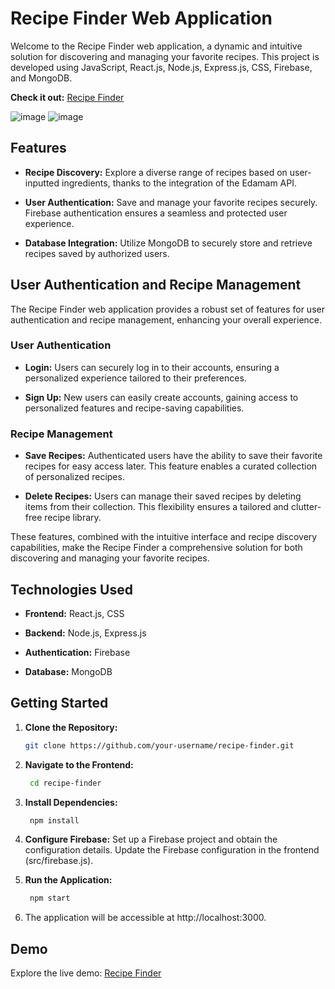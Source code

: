 # Recipe Finder Web Application

Welcome to the Recipe Finder web application, a dynamic and intuitive solution for discovering and managing your favorite recipes. This project is developed using JavaScript, React.js, Node.js, Express.js, CSS, Firebase, and MongoDB.

**Check it out:** [Recipe Finder](https://recipe-finder3.netlify.app/)

![image](https://github.com/BilalM04/RecipeFinder/assets/77511892/5cd23eb9-deba-4508-a911-56c8bffddc58)
![image](https://github.com/BilalM04/RecipeFinder/assets/77511892/170532d6-e296-4f41-8c16-997e5ba1fc5f)




## Features

- **Recipe Discovery:** Explore a diverse range of recipes based on user-inputted ingredients, thanks to the integration of the Edamam API.

- **User Authentication:** Save and manage your favorite recipes securely. Firebase authentication ensures a seamless and protected user experience.

- **Database Integration:** Utilize MongoDB to securely store and retrieve recipes saved by authorized users.

## User Authentication and Recipe Management

The Recipe Finder web application provides a robust set of features for user authentication and recipe management, enhancing your overall experience.

### User Authentication

- **Login:** Users can securely log in to their accounts, ensuring a personalized experience tailored to their preferences.

- **Sign Up:** New users can easily create accounts, gaining access to personalized features and recipe-saving capabilities.

### Recipe Management

- **Save Recipes:** Authenticated users have the ability to save their favorite recipes for easy access later. This feature enables a curated collection of personalized recipes.

- **Delete Recipes:** Users can manage their saved recipes by deleting items from their collection. This flexibility ensures a tailored and clutter-free recipe library.

These features, combined with the intuitive interface and recipe discovery capabilities, make the Recipe Finder a comprehensive solution for both discovering and managing your favorite recipes.


## Technologies Used

- **Frontend:** React.js, CSS

- **Backend:** Node.js, Express.js

- **Authentication:** Firebase

- **Database:** MongoDB

## Getting Started

1. **Clone the Repository:**
   ```bash
   git clone https://github.com/your-username/recipe-finder.git

2. **Navigate to the Frontend:**
   ```bash
    cd recipe-finder
   
3. **Install Dependencies:**
   ```bash
    npm install

4. **Configure Firebase:** Set up a Firebase project and obtain the configuration details. Update the Firebase configuration in the frontend (src/firebase.js).

5. **Run the Application:**
   ```bash
    npm start

7. The application will be accessible at http://localhost:3000.

## Demo

Explore the live demo: [Recipe Finder](https://recipe-finder3.netlify.app/)
